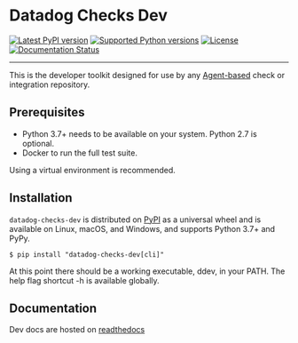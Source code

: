 # Datadog Checks Dev

[![Latest PyPI version][1]][2]
[![Supported Python versions][2]][2]
[![License][3]][5]
[![Documentation Status][4]][7]

-----

This is the developer toolkit designed for use by any [Agent-based][5] check or
integration repository.

## Prerequisites

* Python 3.7+ needs to be available on your system. Python 2.7 is optional.
* Docker to run the full test suite.

Using a virtual environment is recommended.

## Installation

`datadog-checks-dev` is distributed on [PyPI][6] as a universal wheel
and is available on Linux, macOS, and Windows, and supports Python 3.7+ and PyPy.

```console
$ pip install "datadog-checks-dev[cli]"
```

At this point there should be a working executable, ddev, in your PATH. The help flag shortcut -h is available globally.

## Documentation

Dev docs are hosted on [readthedocs][7]

[1]: https://img.shields.io/pypi/v/datadog-checks-dev.svg
[2]: https://img.shields.io/pypi/pyversions/datadog-checks-dev.svg
[3]: https://img.shields.io/pypi/l/datadog-checks-dev.svg
[4]: https://readthedocs.org/projects/datadog-checks-base/badge/?version=latest
[5]: https://github.com/DataDog/datadog-agent
[6]: https://pypi.org
[7]: https://datadog-checks-base.readthedocs.io/en/latest/datadog_checks_dev.html

